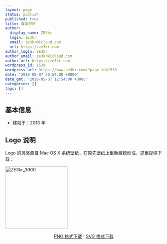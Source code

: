 ```yaml
---
layout: page
status: publish
published: true
title: 媒体资讯
author:
  display_name: ZE3kr
  login: ZE3kr
  email: ze3kr@icloud.com
  url: https://ze3kr.com
author_login: ZE3kr
author_email: ze3kr@icloud.com
author_url: https://ze3kr.com
wordpress_id: 1539
wordpress_url: https://www.ze3kr.com/?page_id=1539
date: '2016-05-07 20:54:00 +0000'
date_gmt: '2016-05-07 12:54:00 +0000'
categories: []
tags: []
---
```

<h2>基本信息</h2>
<ul>
<li>建站于：2013 年</li>
</ul>
<h2>Logo 说明</h2>
<p>Logo 的灵感源自 Mac OS X 系统壁纸，在原先壁纸上重新建模而成，这里提供下载：</p>
<p><img class="aligncenter size-thumbnail wp-image-1432" src="https://cdn.tloxygen.com/sites/2/20160325182529/ZE3kr_3000-200x200.png" alt="ZE3kr_3000" width="200" height="200" /></p>
<p style="text-align: center;"><a href="https://cdn.tloxygen.com/sites/2/20160325182529/ZE3kr_3000.png" target="_blank">PNG 格式下载</a> | <a href="https://cdn.tloxygen.com/my-uploads/ZE3kr.svg" target="_blank">SVG 格式下载</a></p>
<h2></h2>
